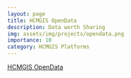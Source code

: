 ```yaml
---
layout: page
title: HCMGIS OpenData
description: Data worth Sharing
img: assets/img/projects/opendata.png
importance: 10
category: HCMGIS Platforms
---
```

[HCMGIS OpenData](https://opendata.hcmgis.vn)